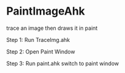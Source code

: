 # PaintImageAhk
trace an image then draws it in paint


Step 1:
Run TraceImg.ahk

Step 2:
Open Paint Window

Step 3:
Run paint.ahk
switch to paint window